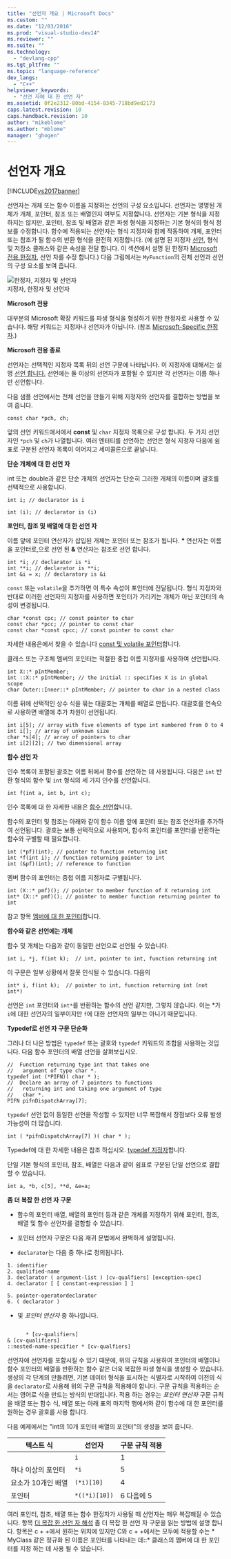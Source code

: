 ```yaml
---
title: "선언자 개요 | Microsoft Docs"
ms.custom: ""
ms.date: "12/03/2016"
ms.prod: "visual-studio-dev14"
ms.reviewer: ""
ms.suite: ""
ms.technology: 
  - "devlang-cpp"
ms.tgt_pltfrm: ""
ms.topic: "language-reference"
dev_langs: 
  - "C++"
helpviewer_keywords: 
  - "선언 자에 대 한 선언 자"
ms.assetid: 0f2e2312-80bd-4154-8345-718bd9ed2173
caps.latest.revision: 10
caps.handback.revision: 10
author: "mikeblome"
ms.author: "mblome"
manager: "ghogen"
---
```

# 선언자 개요
[!INCLUDE[vs2017banner](../assembler/inline/includes/vs2017banner.md)]

선언자는 개체 또는 함수 이름을 지정하는 선언의 구성 요소입니다. 선언자는 명명된 개체가 개체, 포인터, 참조 또는 배열인지 여부도 지정합니다.  선언자는 기본 형식을 지정하지는 않지만, 포인터, 참조 및 배열과 같은 파생 형식을 지정하는 기본 형식의 형식 정보를 수정합니다.  함수에 적용되는 선언자는 형식 지정자와 함께 작동하여 개체, 포인터 또는 참조가 될 함수의 반환 형식을 완전히 지정합니다. (에 설명 된 지정자 [선언](../misc/declarations.md), 형식 및 저장소 클래스와 같은 속성을 전달 합니다. 이 섹션에서 설명 된 한정자 [Microsoft 전용 한정자](../cpp/microsoft-specific-modifiers.md), 선언 자를 수정 합니다.) 다음 그림에서는 `MyFunction`의 전체 선언과 선언의 구성 요소를 보여 줍니다.  
  
 ![한정자, 지정자 및 선언자](../cpp/media/vc38qy1.png "vc38QY1")  
지정자, 한정자 및 선언자  
  
 **Microsoft 전용**  
  
 대부분의 Microsoft 확장 키워드를 파생 형식을 형성하기 위한 한정자로 사용할 수 있습니다. 해당 키워드는 지정자나 선언자가 아닙니다. (참조 [Microsoft-Specific 한정자](../cpp/microsoft-specific-modifiers.md).)  
  
 **Microsoft 전용 종료**  
  
 선언자는 선택적인 지정자 목록 뒤의 선언 구문에 나타납니다. 이 지정자에 대해서는 설명 [선언 합니다.](../misc/declarations.md) 선언에는 둘 이상의 선언자가 포함될 수 있지만 각 선언자는 이름 하나만 선언합니다.  
  
 다음 샘플 선언에서는 전체 선언을 만들기 위해 지정자와 선언자를 결합하는 방법을 보여 줍니다.  
  
```  
const char *pch, ch;  
```  
  
 앞의 선언 키워드에서에서 **const** 및 `char` 지정자 목록으로 구성 합니다. 두 가지 선언자인 `*pch` 및 `ch`가 나열됩니다.  여러 엔터티를 선언하는 선언은 형식 지정자 다음에 쉼표로 구분된 선언자 목록이 이어지고 세미콜론으로 끝납니다.  
  
 **단순 개체에 대 한 선언 자**  
  
 int 또는 double과 같은 단순 개체의 선언자는 단순히 그러한 개체의 이름이며 괄호를 선택적으로 사용합니다.  
  
 `int i; // declarator is i`  
  
 `int (i); // declarator is (i)`  
  
 **포인터, 참조 및 배열에 대 한 선언 자**  
  
 이름 앞에 포인터 연산자가 삽입된 개체는 포인터 또는 참조가 됩니다.   **\*** 연산자는 이름을 포인터로,으로 선언 된 **&** 연산자는 참조로 선언 합니다.  
  
```  
int *i; // declarator is *i  
int **i; // declarator is **i;  
int &i = x; // declaratory is &i  
```  
  
 `const` 또는 `volatile`을 추가하면 이 특수 속성이 포인터에 전달됩니다.  형식 지정자와 반대로 이러한 선언자의 지정자를 사용하면 포인터가 가리키는 개체가 아닌 포인터의 속성이 변경됩니다.  
  
```  
char *const cpc; // const pointer to char   
const char *pcc; // pointer to const char   
const char *const cpcc; // const pointer to const char  
```  
  
 자세한 내용은에서 찾을 수 있습니다 [const 및 volatile 포인터](../cpp/const-and-volatile-pointers.md)합니다.  
  
 클래스 또는 구조체 멤버의 포인터는 적절한 중첩 이름 지정자를 사용하여 선언됩니다.  
  
```  
int X::* pIntMember;   
int ::X::* pIntMember; // the initial :: specifies X is in global scope  
char Outer::Inner::* pIntMember; // pointer to char in a nested class  
```  
  
 이름 뒤에 선택적인 상수 식을 묶는 대괄호는 개체를 배열로 만듭니다.  대괄호를 연속으로 사용하면 배열에 추가 차원이 선언됩니다.  
  
```  
int i[5]; // array with five elements of type int numbered from 0 to 4  
int i[]; // array of unknown size  
char *s[4]; // array of pointers to char  
int i[2][2]; // two dimensional array  
```  
  
 **함수 선언 자**  
  
 인수 목록이 포함된 괄호는 이름 뒤에서 함수를 선언하는 데 사용됩니다.  다음은 `int` 반환 형식의 함수 및 `int` 형식의 세 가지 인수를 선언합니다.  
  
```  
int f(int a, int b, int c);  
```  
  
 인수 목록에 대 한 자세한 내용은 [함수 선언](http://msdn.microsoft.com/ko-kr/3f9b4e14-60d2-47c1-acd8-4fa8fc988be7)합니다.  
  
 함수의 포인터 및 참조는 아래와 같이 함수 이름 앞에 포인터 또는 참조 연산자를 추가하여 선언됩니다.  괄호는 보통 선택적으로 사용되며, 함수의 포인터를 포인터를 반환하는 함수와 구별할 때 필요합니다.  
  
```  
int (*pf)(int); // pointer to function returning int  
int *f(int i); // function returning pointer to int  
int (&pf)(int); // reference to function   
```  
  
 멤버 함수의 포인터는 중첩 이름 지정자로 구별됩니다.  
  
```  
int (X::* pmf)(); // pointer to member function of X returning int  
int* (X::* pmf)(); // pointer to member function returning pointer to int  
```  
  
 참고 항목 [멤버에 대 한 포인터](../cpp/pointers-to-members.md)합니다.  
  
 **함수와 같은 선언에는 개체**  
  
 함수 및 개체는 다음과 같이 동일한 선언으로 선언될 수 있습니다.  
  
```  
int i, *j, f(int k);  // int, pointer to int, function returning int  
```  
  
 이 구문은 일부 상황에서 잘못 인식될 수 있습니다.  다음의  
  
```  
int* i, f(int k);  // pointer to int, function returning int (not int*)  
```  
  
 선언은 `int` 포인터와 `int*`를 반환하는 함수의 선언 같지만, 그렇지 않습니다.  이는 *가 `i`에 대한 선언자의 일부이지만 `f`에 대한 선언자의 일부는 아니기 때문입니다.  
  
 **Typedef로 선언 자 구문 단순화**  
  
 그러나 더 나은 방법은 `typedef` 또는 괄호와 `typedef` 키워드의 조합을 사용하는 것입니다. 다음 함수 포인터의 배열 선언을 살펴보십시오.  
  
```  
//  Function returning type int that takes one   
//   argument of type char *.  
typedef int (*PIFN)( char * );  
//  Declare an array of 7 pointers to functions   
//   returning int and taking one argument of type   
//   char *.  
PIFN pifnDispatchArray[7];  
```  
  
 `typedef` 선언 없이 동일한 선언을 작성할 수 있지만 너무 복잡해서 장점보다 오류 발생 가능성이 더 많습니다.  
  
```  
int ( *pifnDispatchArray[7] )( char * );  
```  
  
 Typedef에 대 한 자세한 내용은 참조 하십시오. [typedef 지정자](http://msdn.microsoft.com/ko-kr/cc96cf26-ba93-4179-951e-695d1f5fdcf1)합니다.  
  
 단일 기본 형식의 포인터, 참조, 배열은 다음과 같이 쉼표로 구분된 단일 선언으로 결합할 수 있습니다.  
  
```  
int a, *b, c[5], **d, &e=a;  
```  
  
 **좀 더 복잡 한 선언 자 구문**  
  
-   함수의 포인터 배열, 배열의 포인터 등과 같은 개체를 지정하기 위해 포인터, 참조, 배열 및 함수 선언자를 결합할 수 있습니다.  
  
-   포인터 선언자 구문은 다음 재귀 문법에서 완벽하게 설명됩니다.  
  
-   `declarator`는 다음 중 하나로 정의됩니다.  
  
```  
1. identifier   
2. qualified-name   
3. declarator ( argument-list ) [cv-qualfiers] [exception-spec]  
4. declarator [ [ constant-expression ] ]   
  
5. pointer-operatordeclarator   
6. ( declarator )  
```  
  
-   및 *포인터 연산자* 중 하나입니다.  
  
```  
  
      * [cv-qualifiers]  
& [cv-qualifiers]  
::nested-name-specifier * [cv-qualfiers]  
```  
  
 선언자에 선언자를 포함시킬 수 있기 때문에, 위의 규칙을 사용하여 포인터의 배열이나 함수 포인터의 배열을 반환하는 함수 같은 더욱 복잡한 파생 형식을 생성할 수 있습니다.  생성의 각 단계의 만들려면, 기본 데이터 형식을 표시하는 식별자로 시작하여 이전의 식을 `declarator`로 사용해 위의 구문 규칙을 적용해야 합니다.  구문 규칙을 적용하는 순서는 영어로 식을 만드는 방식의 반대입니다.  적용 하는 경우는 *포인터 연산자* 구문 규칙을 배열 또는 함수 식, 배열 또는 아래 표의 마지막 행에서와 같이 함수에 대 한 포인터를 원하는 경우 괄호를 사용 합니다.  
  
 다음 예제에서는 "int의 10개 포인터 배열의 포인터"의 생성을 보여 줍니다.  
  
|텍스트 식|선언자|구문 규칙 적용|  
|-----------------------|----------------|-------------------------|  
||`i`|1|  
|하나 이상의 포인터|`*i`|5|  
|요소가 10개인 배열|`(*i)[10]`|4|  
|포인터|`*((*i)[10])`|6 다음에 5|  
  
 여러 포인터, 참조, 배열 또는 함수 한정자가 사용될 때 선언자는 매우 복잡해질 수 있습니다.  항목 [더 복잡 한 선언 자 해석](../c-language/interpreting-more-complex-declarators.md) 좀 더 복잡 한 선언 자 구문을 읽는 방법에 설명 합니다.  항목은 c + +에서 원하는 위치에 있지만 C와 c + +에서는 모두에 적용할 수는 * MyClass 같은 정규화 된 이름은 포인터를 나타내는 데::\* 클래스의 멤버에 대 한 포인터를 지정 하는 데 사용 될 수 있습니다.